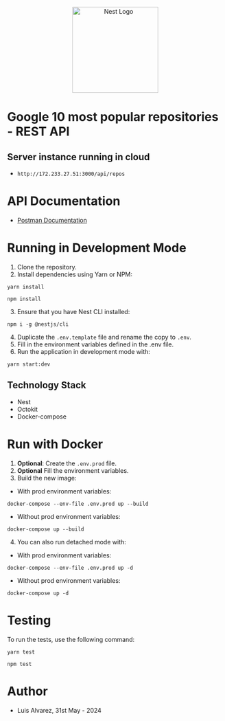 <p align="center">
  <a href="http://nestjs.com/" target="blank"><img src="https://nestjs.com/img/logo-small.svg" width="200" alt="Nest Logo" /></a>
</p>

# Google 10 most popular repositories - REST API

## Server instance running in cloud

-   `http://172.233.27.51:3000/api/repos`

# API Documentation

-   [Postman Documentation](https://documenter.getpostman.com/view/9910504/2sA3QtdB3f)

# Running in Development Mode

1. Clone the repository.
2. Install dependencies using Yarn or NPM:

```
yarn install
```

```
npm install
```

3. Ensure that you have Nest CLI installed:

```
npm i -g @nestjs/cli
```

4. Duplicate the `.env.template` file and rename the copy to `.env`.
5. Fill in the environment variables defined in the .env file.
6. Run the application in development mode with:

```
yarn start:dev
```

## Technology Stack

-   Nest
-   Octokit
-   Docker-compose

# Run with Docker

1. **Optional**: Create the `.env.prod` file.
2. **Optional** Fill the environment variables.
3. Build the new image:

-   With prod environment variables:

```
docker-compose --env-file .env.prod up --build
```

-   Without prod environment variables:

```
docker-compose up --build
```

4. You can also run detached mode with:

-   With prod environment variables:

```
docker-compose --env-file .env.prod up -d
```

-   Without prod environment variables:

```
docker-compose up -d
```

# Testing

To run the tests, use the following command:

```
yarn test
```

```
npm test
```

# Author

-   Luis Alvarez, 31st May - 2024
